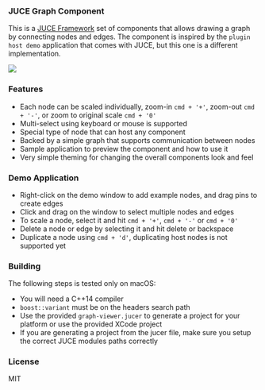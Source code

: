 ### JUCE Graph Component

This is a [JUCE Framework](https://www.juce.com) set of components that allows drawing a graph by connecting nodes and edges.
The component is inspired by the `plugin host demo` application that comes with JUCE, but this one is a different implementation.

<img src="https://github.com/hkarim/JUCE-Graph-Component/blob/master/Doc/ss-01.png">

### Features

- Each node can be scaled individually, zoom-in `cmd + '+'`, zoom-out `cmd + '-'`, or zoom to original scale `cmd + '0'`
- Multi-select using keyboard or mouse is supported
- Special type of node that can host any component
- Backed by a simple graph that supports communication between nodes
- Sample application to preview the component and how to use it
- Very simple theming for changing the overall components look and feel

### Demo Application

- Right-click on the demo window to add example nodes, and drag pins to create edges
- Click and drag on the window to select multiple nodes and edges
- To scale a node, select it and hit `cmd + '+'`, `cmd + '-'` or `cmd + '0'`
- Delete a node or edge by selecting it and hit delete or backspace
- Duplicate a node using `cmd + 'd'`, duplicating host nodes is not supported yet

### Building

The following steps is tested only on macOS:

- You will need a C++14 compiler
- `boost::variant` must be on the headers search path
- Use the provided `graph-viewer.jucer` to generate a project for your platform or use the provided XCode project
- If you are generating a project from the jucer file, make sure you setup the correct JUCE modules paths correctly

### License
MIT




